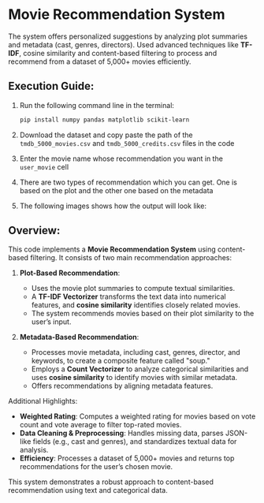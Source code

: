 # Movie Recommendation System
The system offers personalized suggestions by analyzing plot summaries and metadata (cast, genres, directors). Used advanced techniques like **TF-IDF**, cosine similarity and content-based filtering to process and recommend from a dataset of 5,000+ movies efficiently.

## Execution Guide:
1. Run the following command line in the terminal:
   ```bash
   pip install numpy pandas matplotlib scikit-learn
   ```
2. Download the dataset and copy paste the path of the `tmdb_5000_movies.csv` and `tmdb_5000_credits.csv` files in the code

3. Enter the movie name whose recommendation you want in the `user_movie` cell

4. There are two types of recommendation which you can get. One is based on the plot and the other one based on the metadata

5. The following images shows how the output will look like:

   

## Overview:
This code implements a **Movie Recommendation System** using content-based filtering. It consists of two main recommendation approaches:

1. **Plot-Based Recommendation**:  
   - Uses the movie plot summaries to compute textual similarities.  
   - A **TF-IDF Vectorizer** transforms the text data into numerical features, and **cosine similarity** identifies closely related movies.  
   - The system recommends movies based on their plot similarity to the user’s input.

2. **Metadata-Based Recommendation**:  
   - Processes movie metadata, including cast, genres, director, and keywords, to create a composite feature called "soup."  
   - Employs a **Count Vectorizer** to analyze categorical similarities and uses **cosine similarity** to identify movies with similar metadata.  
   - Offers recommendations by aligning metadata features.

Additional Highlights:  
- **Weighted Rating**: Computes a weighted rating for movies based on vote count and vote average to filter top-rated movies.  
- **Data Cleaning & Preprocessing**: Handles missing data, parses JSON-like fields (e.g., cast and genres), and standardizes textual data for analysis.  
- **Efficiency**: Processes a dataset of 5,000+ movies and returns top recommendations for the user’s chosen movie.  

This system demonstrates a robust approach to content-based recommendation using text and categorical data.
